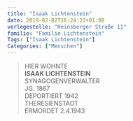 ```yaml
---
title: "Isaak Lichtenstein"
date: 2019-02-02T16:24:23+01:00
verlegestelle: "Heinsberger Straße 11"
familie: "Familie Lichtenstein"
Tags: ["Isaak Lichtenstein"]
Categories: ["Menschen"]
---
```


> HIER WOHNTE <br />
> **ISAAK LICHTENSTEIN** <br />
> SYNAGOGENVERWALTER <br />
> JG. 1867 <br />
> DEPORTIERT 1942 <br />
> THERESIENSTADT <br />
> ERMORDET 2.4.1943 <br />